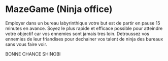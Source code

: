 # MazeGame (Ninja office)

Employer dans un bureau labyrinthique votre but est de partir en pause 15 minutes en avance.
Soyez le plus rapide et efficace possible pour atteindre votre objectif car vos ennemies sont jamais tres loin. 
Detroussez vos ennemies de leur friandises pour dechainer vos talent de ninja des bureaux sans vous faire voir.

BONNE CHANCE SHINOBI
